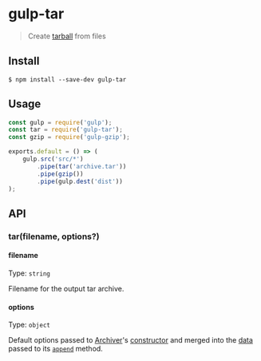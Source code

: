 # gulp-tar

> Create [tarball](https://en.wikipedia.org/wiki/Tar_(computing)) from files


## Install

```
$ npm install --save-dev gulp-tar
```


## Usage

```js
const gulp = require('gulp');
const tar = require('gulp-tar');
const gzip = require('gulp-gzip');

exports.default = () => (
	gulp.src('src/*')
		.pipe(tar('archive.tar'))
		.pipe(gzip())
		.pipe(gulp.dest('dist'))
);
```


## API

### tar(filename, options?)

#### filename

Type: `string`

Filename for the output tar archive.

#### options

Type: `object`

Default options passed to [Archiver](https://github.com/archiverjs/node-archiver)'s [constructor](https://archiverjs.com/docs/Archiver.html) and merged into the [data](https://archiverjs.com/docs/global.html#TarEntryData) passed to its [`append`](https://archiverjs.com/docs/Archiver.html#append) method.
